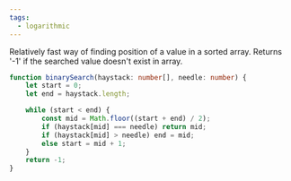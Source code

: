 ```yaml
---
tags:
  - logarithmic
---
```

Relatively fast way of finding position of a value in a sorted array. Returns '-1' if the searched value doesn't exist in array.

```typescript
function binarySearch(haystack: number[], needle: number) {
	let start = 0;
	let end = haystack.length;

	while (start < end) {
		const mid = Math.floor((start + end) / 2);
		if (haystack[mid] === needle) return mid;
		if (haystack[mid] > needle) end = mid;
		else start = mid + 1;
	}
	return -1;
}
```